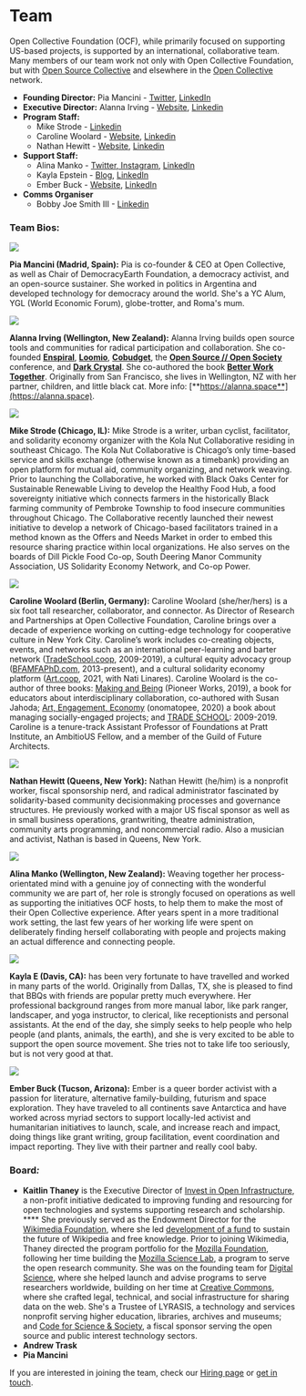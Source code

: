 # Team

Open Collective Foundation (OCF), while primarily focused on supporting US-based projects, is supported by an international, collaborative team. Many members of our team work not only with Open Collective Foundation, but with [Open Source Collective](https://www.oscollective.org) and elsewhere in the [Open Collective](https://www.opencollective.com) network.

* **Founding Director:** Pia Mancini - [Twitter](https://twitter.com/piamancini), [LinkedIn](https://www.linkedin.com/in/piamancini/)
* **Executive Director:** Alanna Irving - [Website](http://alanna.space), [Linkedin](https://www.linkedin.com/in/alannairving83/)
* **Program Staff:**
  * Mike Strode - [Linkedin](https://www.linkedin.com/in/mjstrode/)
  * Caroline Woolard - [Website](https://carolinewoolard.com/past), [Linkedin](https://www.linkedin.com/in/carolinewoolard/)
  * Nathan Hewitt - [Website](https://natehn.com), [Linkedin](https://www.linkedin.com/in/nthnh/)
* **Support Staff:**&#x20;
  * Alina Manko - [Twitter](https://twitter.com/c\_observations)[, Instagram](https://www.instagram.com/curious\_observations/), [LinkedIn](https://www.linkedin.com/in/alinamanko/)
  * Kayla Epstein - [Blog](https://blog.opencollective.com/author/kayla/), [LinkedIn](https://www.linkedin.com/in/kaylarepstein/)
  * Ember Buck - [Website](https://ewhitneybuck.wordpress.com), [LinkedIn](https://www.linkedin.com/in/emberbuck/)
* **Comms Organiser**
  * Bobby Joe Smith III - [Linkedin](https://www.linkedin.com/in/bobby-joe-smith-iii-32165b2a/)

### **Team Bios:**

![](../.gitbook/assets/pia.jpeg)

**Pia Mancini (Madrid, Spain):** Pia is co-founder & CEO at Open Collective, as well as Chair of DemocracyEarth Foundation, a democracy activist, and an open-source sustainer. She worked in politics in Argentina and developed technology for democracy around the world. She's a YC Alum, YGL (World Economic Forum), globe-trotter, and Roma's mum.

![](../.gitbook/assets/alanna-backdeck.jpg)

**Alanna Irving (Wellington, New Zealand):** Alanna Irving builds open source tools and communities for radical participation and collaboration. She co-founded [**Enspiral**](http://enspiral.com), [**Loomio**](http://loomio.org), [**Cobudget**](http://cobudget.co), the [**Open Source // Open Society**](http://opensourceopensociety.com) conference, and [**Dark Crystal**](http://darkcrystal.pw). She co-authored the book [**Better Work Together**](http://betterworktogether.co). Originally from San Francisco, she lives in Wellington, NZ with her partner, children, and little black cat. More info: [**https://alanna.space**](https://alanna.space).

![](../.gitbook/assets/07a51998-708f-4e8e-92b8-18fe7d0595e5.jpeg)

**Mike Strode (Chicago, IL):** Mike Strode is a writer, urban cyclist, facilitator, and solidarity economy organizer with the Kola Nut Collaborative residing in southeast Chicago. The Kola Nut Collaborative is Chicago’s only time-based service and skills exchange (otherwise known as a timebank) providing an open platform for mutual aid, community organizing, and network weaving. Prior to launching the Collaborative, he worked with Black Oaks Center for Sustainable Renewable Living to develop the Healthy Food Hub, a food sovereignty initiative which connects farmers in the historically Black farming community of Pembroke Township to food insecure communities throughout Chicago. The Collaborative recently launched their newest initiative to develop a network of Chicago-based facilitators trained in a method known as the Offers and Needs Market in order to embed this resource sharing practice within local organizations. He also serves on the boards of Dill Pickle Food Co-op, South Deering Manor Community Association, US Solidarity Economy Network, and Co-op Power.

![](../.gitbook/assets/image.png)

**Caroline Woolard (Berlin, Germany):** Caroline Woolard (she/her/hers) is a six foot tall researcher, collaborator, and connector. As Director of Research and Partnerships at Open Collective Foundation, Caroline brings over a decade of experience working on cutting-edge technology for cooperative culture in New York City. Caroline’s work includes co-creating objects, events, and networks such as an international peer-learning and barter network ([TradeSchool.coop](https://tradeschool.coop), 2009-2019), a cultural equity advocacy group ([BFAMFAPhD.com](http://bfamfaphd.com), 2013-present), and a cultural solidarity economy platform ([Art.coop](https://art.coop), 2021, with Nati Linares). Caroline Woolard is the co-author of three books: [Making and Being](https://makingandbeing.com) (Pioneer Works, 2019), a book for educators about interdisciplinary collaboration, co-authored with Susan Jahoda; [Art, Engagement, Economy](https://www.onomatopee.net/exhibition/caroline-woolard/#publication\_13011) (onomatopee, 2020) a book about managing socially-engaged projects; and [TRADE SCHOOL](https://tradeschool.coop): 2009-2019. Caroline is a tenure-track Assistant Professor of Foundations at Pratt Institute, an AmbitioUS Fellow, and a member of the Guild of Future Architects.

![](../.gitbook/assets/forest-profile.jpg)

**Nathan Hewitt (Queens, New York):** Nathan Hewitt (he/him) is a nonprofit worker, fiscal sponsorship nerd, and radical administrator fascinated by solidarity-based community decisionmaking processes and governance structures. He previously worked with a major US fiscal sponsor as well as in small business operations, grantwriting, theatre administration, community arts programming, and noncommercial radio. Also a musician and activist, Nathan is based in Queens, New York.

![](../.gitbook/assets/img\_3108\_2.jpg)

**Alina Manko (Wellington, New Zealand):** Weaving together her process-orientated mind with a genuine joy of connecting with the wonderful community we are part of, her role is strongly focused on operations as well as supporting the initiatives OCF hosts, to help them to make the most of their Open Collective experience. After years spent in a more traditional work setting, the last few years of her working life were spent on deliberately finding herself collaborating with people and projects making an actual difference and connecting people.

![](../.gitbook/assets/greenkayla.jpg)

**Kayla E (Davis, CA):** has been very fortunate to have travelled and worked in many parts of the world.  Originally from Dallas, TX, she is pleased to find that BBQs with friends are popular pretty much everywhere.  Her professional background ranges from more manual labor, like park ranger, landscaper, and yoga instructor, to clerical, like receptionists and personal assistants. At the end of the day, she simply seeks to help people who help people (and plants, animals, the earth), and she is very excited to be able to support the open source movement. She tries not to take life too seriously, but is not very good at that.

![](../.gitbook/assets/rock-headshot.jpeg)

**Ember Buck (Tucson, Arizona):** Ember is a queer border activist with a passion for literature, alternative family-building, futurism and space exploration. They have traveled to all continents save Antarctica and have worked across myriad sectors to support locally-led activist and humanitarian initiatives to launch, scale, and increase reach and impact, doing things like grant writing, group facilitation, event coordination and impact reporting. They live with their partner and really cool baby.

### **Board**_**:**_

* **Kaitlin Thaney** is the Executive Director of [Invest in Open Infrastructure](https://investinopen.org), a non-profit initiative dedicated to improving funding and resourcing for open technologies and systems supporting research and scholarship. **** She previously served as the Endowment Director for the [Wikimedia Foundation](https://wikimediafoundation.org), where she led [development of a fund](https://wikimediaendowment.org) to sustain the future of Wikipedia and free knowledge. Prior to joining Wikimedia, Thaney directed the program portfolio for the [Mozilla Foundation](https://foundation.mozilla.org/en/), following her time building the [Mozilla Science Lab](https://science.mozilla.org), a program to serve the open research community. She was on the founding team for [Digital Science](https://www.digital-science.com), where she helped launch and advise programs to serve researchers worldwide, building on her time at [Creative Commons](https://creativecommons.org/about/program-areas/open-science/), where she crafted legal, technical, and social infrastructure for sharing data on the web. She's a Trustee of LYRASIS, a technology and services nonprofit serving higher education, libraries, archives and museums; and [Code for Science & Society](https://codeforscience.org), a fiscal sponsor serving the open source and public interest technology sectors.
* **Andrew Trask**
* **Pia Mancini**

If you are interested in joining the team, check our [Hiring page](https://opencollective.com/hiring) or [get in touch](mailto:support@opencollective.com).
